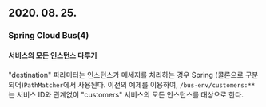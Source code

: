 ## 2020. 08. 25.

### Spring Cloud Bus(4)

#### 서비스의 모든 인스턴스 다루기

"destination" 파라미터는 인스턴스가 메세지를 처리하는 경우 Spring (콜론으로 구분되어)`PathMatcher`에서 사용된다. 이전의 예제를 이용하여, `/bus-env/customers:**`는 서비스 ID와 관계없이 "customers" 서비스의 모든 인스턴스를 대상으로 한다.